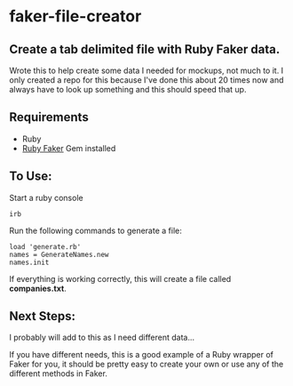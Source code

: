 # faker-file-creator

## Create a tab delimited file with Ruby Faker data. 

Wrote this to help create some data I needed for mockups, not much to it. I only created a repo for this because I've done this about 20 times now and always have to look up something and this should speed that up. 

## Requirements

- Ruby
- [Ruby Faker](https://github.com/faker-ruby/faker) Gem installed

## To Use: 

Start a ruby console

	irb

Run the following commands to generate a file:

	load 'generate.rb'
	names = GenerateNames.new
	names.init

If everything is working correctly, this will create a file called __companies.txt__. 

## Next Steps: 

I probably will add to this as I need different data... 

If you have different needs, this is a good example of a Ruby wrapper of Faker for you, it should be pretty easy to create your own or use any of the different methods in Faker.

